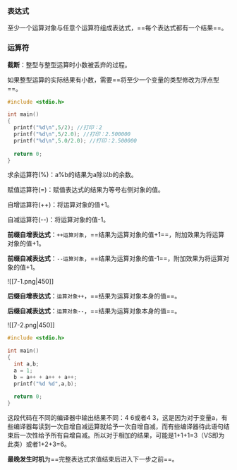 ### 表达式

至少一个运算对象与任意个运算符组成表达式，==每个表达式都有一个结果==。

### 运算符

**截断**：整型与整型运算时小数被丢弃的过程。

如果整型运算的实际结果有小数，需要==将至少一个变量的类型修改为浮点型==。

```c
#include <stdio.h>

int main()
{
  printf("%d\n",5/2); //打印：2
  printf("%d\n",5/2.0); //打印：2.500000
  printf("%d\n",5.0/2.0); //打印：2.500000
  
  return 0;
}
```

求余运算符(%)：a%b的结果为a除以b的余数。

赋值运算符(=)：赋值表达式的结果为等号右侧对象的值。

自增运算符(++)：将运算对象的值+1。

自减运算符(--)：将运算对象的值-1。

**前缀自增表达式**：`++运算对象`，==结果为运算对象的值+1==，附加效果为将运算对象的值+1。

**前缀自减表达式**：`--运算对象`，==结果为运算对象的值-1==，附加效果为将运算对象的值+1。

![[7-1.png|450]]

**后缀自增表达式**：`运算对象++`，==结果为运算对象本身的值==。

**后缀自减表达式**：`运算对象--`，==结果为运算对象本身的值==。

![[7-2.png|450]]

```c
#include <stdio.h>

int main()
{
  int a,b;
  a = 1;
  b = a++ + a++ + a++;
  printf("%d %d",a,b);
  
  return 0;
}
```

这段代码在不同的编译器中输出结果不同：4 6或者4 3，这是因为对于变量a，有些编译器每读到一次自增自减运算就给予一次自增自减，而有些编译器待此语句结束后一次性给予所有自增自减。所以对于相加的结果，可能是1+1+1=3（VS即为此类）或者1+2+3=6。

**最晚发生时机**为==完整表达式求值结束后进入下一步之前==。